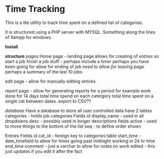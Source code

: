 # Time Tracking

This is a lite utility to track time spent on a defined list of categories.

It is structured using a PHP server with MYSQL.
Something along the lines of Xampp for windows.

**Install**

**structure**
_pages_
Home page - landing page
allows for creating of _entries_ so start a job finish a job stuff - perhaps include a timer perhaps you have been going for
allow for ending of job _need to allow for leaving page_
perhaps a summary of the last 10 jobs

edit page - allow for manually editing entries

report page - allow for generating reports for a period
for example work done for 14 days
total time spend on each catergory
total time spent on a single cat between dates.
export to CSV??

_database_
Have a database to store all user controlled data
have 2 tables
categories - holds job categories
Fields
id
display_name - used in all dropdowns
desc - possibly used in longer descriptions fields
active - used to move things to the bottom of the list
seq - to define order shown

Entries
Fields
id
cat_id - foreign key to categories table
start_time - date_timefield to allow for times going past midnight working in 24 hr time
end_time
comment - just a varchar to allow for notes on work
edited - this just updates if you edit it after the fact
